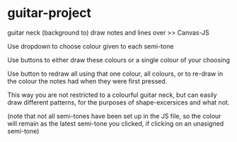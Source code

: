 # guitar-project

guitar neck (background to) draw notes and lines over >> Canvas-JS

Use dropdown to choose colour given to each semi-tone

Use buttons to either draw these colours or a single colour of your choosing

Use button to redraw all using that one colour, all colours, or to re-draw in the colour the notes had when they were first pressed.


This way you are not restricted to a colourful guitar neck, but can easily draw different patterns, for the purposes of shape-excersices and what not.

(note that not all semi-tones have been set up in the JS file, so the colour will remain as the latest semi-tone you clicked, if clicking on an unasigned semi-tone)
